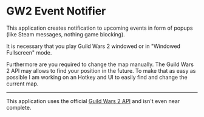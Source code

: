 GW2 Event Notifier
==================

This application creates notification to upcoming events in form of popups (like Steam messages, nothing game blocking).

It is necessary that you play Guild Wars 2 windowed or in "Windowed Fullscreen" mode.

Furthermore are you required to change the map manually. The Guild Wars 2 API may allows to find your position in the future.
To make that as easy as possible I am working on an Hotkey and UI to easily find and change the current map.

***

This application uses the official [Guild Wars 2 API](https://forum-en.guildwars2.com/forum/community/api/API-Documentation) and isn't even near complete.